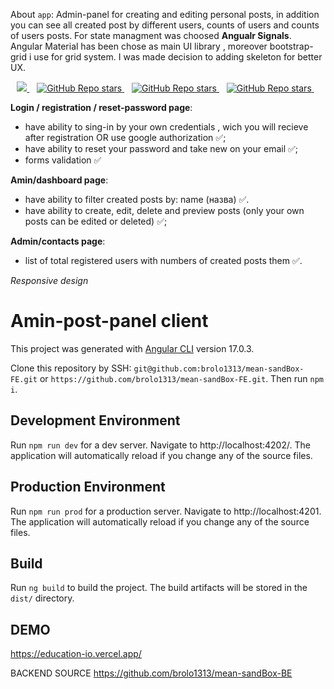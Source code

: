About `app`:
Admin-panel for creating and editing personal posts, in addition you can see all created post  by different users, counts of users and counts of users posts.
For state managment was choosed **Angualr Signals**. 
Angular Material has been chose as main UI library , moreover bootstrap-grid i use for  grid system.
I was made decision to adding skeleton for better UX.

<p align='center'>
 <a href="https://github.com/sponsors/alexandresanlim">
    <img src="https://img.shields.io/badge/Angular-DD0031?style=for-the-badge&logo=angular&logoColor=white" />
  </a>&nbsp;&nbsp;
  <a href="#">
  <img alt="GitHub Repo stars" src="https://img.shields.io/badge/HTML5-E34F26?style=for-the-badge&logo=html5&logoColor=white">
</a>&nbsp;&nbsp;
  <a href="#">
  <img alt="GitHub Repo stars" src="https://img.shields.io/badge/TypeScript-007ACC?style=for-the-badge&logo=typescript&logoColor=white">
</a>&nbsp;&nbsp;
  <a href="#">
  <img alt="GitHub Repo stars" src="https://img.shields.io/badge/Material%20UI-007FFF?style=for-the-badge&logo=mui&logoColor=white">
</a>&nbsp;&nbsp;


</p>


**Login / registration / reset-password page**: 
- have ability to sing-in by your own credentials , wich you  will recieve  after registration OR use google authorization :white_check_mark:;
- have ability to reset your password and take new on your email :white_check_mark:;
- forms validation :white_check_mark:


**Amin/dashboard page**: 
- have ability to filter created posts by: name (назва) :white_check_mark:.
- have ability to create, edit, delete and preview posts (only your own posts can be edited or deleted) :white_check_mark:;

**Admin/contacts page**: 
- list of total registered users with numbers of created posts them :white_check_mark:.

*Responsive design*

# Amin-post-panel client

This project was generated with [Angular CLI](https://github.com/angular/angular-cli) version 17.0.3.

Clone this repository by SSH: `git@github.com:brolo1313/mean-sandBox-FE.git` or `https://github.com/brolo1313/mean-sandBox-FE.git`.
Then run `npm i`.

## Development Environment
Run `npm run dev` for a dev server. Navigate to http://localhost:4202/. The application will automatically reload if you change any of the source files.

## Production Environment
Run `npm run prod` for a production server. Navigate to http://localhost:4201. The application will automatically reload if you change any of the source files.

## Build

Run `ng build` to build the project. The build artifacts will be stored in the `dist/` directory.

## DEMO

https://education-io.vercel.app/

BACKEND SOURCE
https://github.com/brolo1313/mean-sandBox-BE
